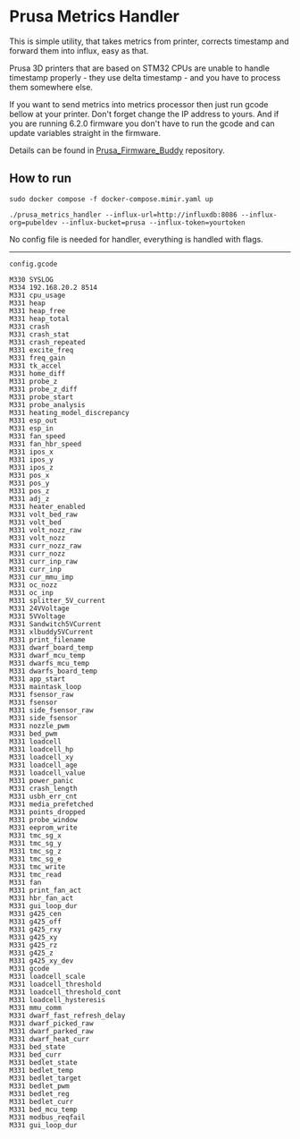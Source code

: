 # Prusa Metrics Handler

This is simple utility, that takes metrics from printer, corrects timestamp and forward them into influx, easy as that.

Prusa 3D printers that are based on STM32 CPUs are unable to handle timestamp properly - they use delta timestamp - and you have to process them somewhere else.

If you want to send metrics into metrics processor then just run gcode bellow at your printer. Don't forget change the IP address to yours. And if you are running 6.2.0 firmware you don't have to run the gcode and can update variables straight in the firmware.

Details can be found in [Prusa_Firmware_Buddy](https://github.com/prusa3d/Prusa-Firmware-Buddy/blob/master/doc/metrics.md) repository.

## How to run

`sudo docker compose -f docker-compose.mimir.yaml up`

`./prusa_metrics_handler --influx-url=http://influxdb:8086 --influx-org=pubeldev --influx-bucket=prusa --influx-token=yourtoken`

No config file is needed for handler, everything is handled with flags.

---

`config.gcode`

```
M330 SYSLOG
M334 192.168.20.2 8514
M331 cpu_usage
M331 heap
M331 heap_free
M331 heap_total
M331 crash
M331 crash_stat
M331 crash_repeated
M331 excite_freq
M331 freq_gain
M331 tk_accel
M331 home_diff
M331 probe_z
M331 probe_z_diff
M331 probe_start
M331 probe_analysis
M331 heating_model_discrepancy
M331 esp_out
M331 esp_in
M331 fan_speed
M331 fan_hbr_speed
M331 ipos_x
M331 ipos_y
M331 ipos_z
M331 pos_x
M331 pos_y
M331 pos_z
M331 adj_z
M331 heater_enabled
M331 volt_bed_raw
M331 volt_bed
M331 volt_nozz_raw
M331 volt_nozz
M331 curr_nozz_raw
M331 curr_nozz
M331 curr_inp_raw
M331 curr_inp
M331 cur_mmu_imp
M331 oc_nozz
M331 oc_inp
M331 splitter_5V_current
M331 24VVoltage
M331 5VVoltage
M331 Sandwitch5VCurrent
M331 xlbuddy5VCurrent
M331 print_filename
M331 dwarf_board_temp
M331 dwarf_mcu_temp
M331 dwarfs_mcu_temp
M331 dwarfs_board_temp
M331 app_start
M331 maintask_loop
M331 fsensor_raw
M331 fsensor
M331 side_fsensor_raw
M331 side_fsensor
M331 nozzle_pwm
M331 bed_pwm
M331 loadcell
M331 loadcell_hp
M331 loadcell_xy
M331 loadcell_age
M331 loadcell_value
M331 power_panic
M331 crash_length
M331 usbh_err_cnt
M331 media_prefetched
M331 points_dropped
M331 probe_window
M331 eeprom_write
M331 tmc_sg_x
M331 tmc_sg_y
M331 tmc_sg_z
M331 tmc_sg_e
M331 tmc_write
M331 tmc_read
M331 fan
M331 print_fan_act
M331 hbr_fan_act
M331 gui_loop_dur
M331 g425_cen
M331 g425_off
M331 g425_rxy
M331 g425_xy
M331 g425_rz
M331 g425_z
M331 g425_xy_dev
M331 gcode
M331 loadcell_scale
M331 loadcell_threshold
M331 loadcell_threshold_cont
M331 loadcell_hysteresis
M331 mmu_comm
M331 dwarf_fast_refresh_delay
M331 dwarf_picked_raw
M331 dwarf_parked_raw
M331 dwarf_heat_curr
M331 bed_state
M331 bed_curr
M331 bedlet_state
M331 bedlet_temp
M331 bedlet_target
M331 bedlet_pwm
M331 bedlet_reg
M331 bedlet_curr
M331 bed_mcu_temp
M331 modbus_reqfail
M331 gui_loop_dur
```